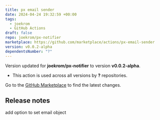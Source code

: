 ```yaml
---
title: px email sender
date: 2024-04-24 19:32:59 +00:00
tags:
  - joekrom
  - GitHub Actions
draft: false
repo: joekrom/px-notifier
marketplace: https://github.com/marketplace/actions/px-email-sender
version: v0.0.2-alpha
dependentsNumber: "?"
---
```



Version updated for **joekrom/px-notifier** to version **v0.0.2-alpha**.
- This action is used across all versions by **?** repositories.

Go to the [GitHub Marketplace](https://github.com/marketplace/actions/px-email-sender) to find the latest changes.

## Release notes

add option to set email object

